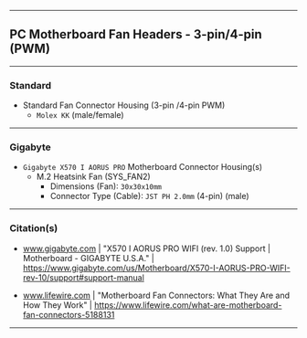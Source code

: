 ***

## PC Motherboard Fan Headers - 3-pin/4-pin (PWM)

***

### Standard

- Standard Fan Connector Housing (3-pin /4-pin PWM)
  - `Molex KK` (male/female)

***

### Gigabyte

- `Gigabyte X570 I AORUS PRO` Motherboard Connector Housing(s)
  - M.2 Heatsink Fan (SYS_FAN2)
    - Dimensions (Fan):  `30x30x10mm`
    - Connector Type (Cable):  `JST PH 2.0mm` (4-pin) (male)

***

### Citation(s)

- www.gigabyte.com  |  "X570 I AORUS PRO WIFI (rev. 1.0) Support | Motherboard - GIGABYTE U.S.A."  |  https://www.gigabyte.com/us/Motherboard/X570-I-AORUS-PRO-WIFI-rev-10/support#support-manual

- www.lifewire.com  |  "Motherboard Fan Connectors: What They Are and How They Work"  |  https://www.lifewire.com/what-are-motherboard-fan-connectors-5188131

***